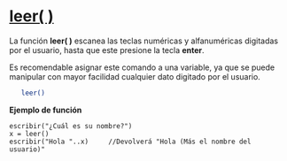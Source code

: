 
[leer( )](#leerlink)
=====================

La función **leer( )** escanea las teclas numéricas y alfanuméricas digitadas por el usuario, hasta que este presione la tecla **enter**.

Es recomendable asignar este comando a una variable, ya que se puede manipular con mayor facilidad cualquier dato digitado por el usuario.

```bash
   leer()
```

**Ejemplo de función**

```latino
escribir("¿Cuál es su nombre?")
x = leer()
escribir("Hola "..x)     //Devolverá "Hola (Más el nombre del usuario)"
```
